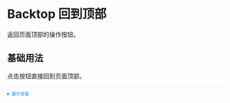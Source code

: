 <style>
  .example{
      border: 1px solid #f5f5f5;
      border-radius: 5px;
      padding:0px;
  }
  
  details > summary:first-of-type {
      font-size: 10px;
      padding: 8px 0;
      cursor: pointer;
      color: #1989fa;
  }
</style>
# Backtop 回到顶部
返回页面顶部的操作按钮。
## 基础用法
点击按钮直接回到页面顶部。
<div class="example">
    <tass-backtop>
      <router-view />
    </tass-backtop>
</div>

<details>
<summary>展开查看</summary>

```vue
<template>
Scroll down to see the bottom-right button.
    <tass-backtop>
      <router-view />
    </tass-backtop>
</template>

```
</details>

